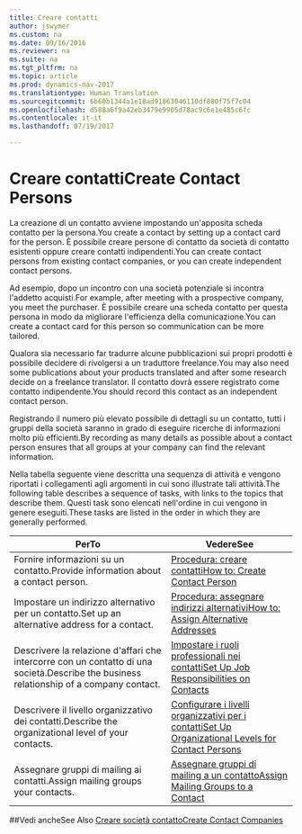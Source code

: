 ```yaml
---
title: Creare contatti
author: jswymer
ms.custom: na
ms.date: 09/16/2016
ms.reviewer: na
ms.suite: na
ms.tgt_pltfrm: na
ms.topic: article
ms.prod: dynamics-nav-2017
ms.translationtype: Human Translation
ms.sourcegitcommit: 6b60b1344a1e18ad91863046110df880f75f7c04
ms.openlocfilehash: d588a6f9a42eb3479e9905d78ac9c6e1e485c6fc
ms.contentlocale: it-it
ms.lasthandoff: 07/19/2017

---
```

# <a name="create-contact-persons"></a><span data-ttu-id="0c84c-102">Creare contatti</span><span class="sxs-lookup"><span data-stu-id="0c84c-102">Create Contact Persons</span></span>
<span data-ttu-id="0c84c-103">La creazione di un contatto avviene impostando un'apposita scheda contatto per la persona.</span><span class="sxs-lookup"><span data-stu-id="0c84c-103">You create a contact by setting up a contact card for the person.</span></span> <span data-ttu-id="0c84c-104">È possibile creare persone di contatto da società di contatto esistenti oppure creare contatti indipendenti.</span><span class="sxs-lookup"><span data-stu-id="0c84c-104">You can create contact persons from existing contact companies, or you can create independent contact persons.</span></span>

<span data-ttu-id="0c84c-105">Ad esempio, dopo un incontro con una società potenziale si incontra l'addetto acquisti.</span><span class="sxs-lookup"><span data-stu-id="0c84c-105">For example, after meeting with a prospective company, you meet the purchaser.</span></span> <span data-ttu-id="0c84c-106">È possibile creare una scheda contatto per questa persona in modo da migliorare l'efficienza della comunicazione.</span><span class="sxs-lookup"><span data-stu-id="0c84c-106">You can create a contact card for this person so communication can be more tailored.</span></span>

<span data-ttu-id="0c84c-107">Qualora sia necessario far tradurre alcune pubblicazioni sui propri prodotti è possibile decidere di rivolgersi a un traduttore freelance.</span><span class="sxs-lookup"><span data-stu-id="0c84c-107">You may also need some publications about your products translated and after some research decide on a freelance translator.</span></span> <span data-ttu-id="0c84c-108">Il contatto dovrà essere registrato come contatto indipendente.</span><span class="sxs-lookup"><span data-stu-id="0c84c-108">You should record this contact as an independent contact person.</span></span>

<span data-ttu-id="0c84c-109">Registrando il numero più elevato possibile di dettagli su un contatto, tutti i gruppi della società saranno in grado di eseguire ricerche di informazioni molto più efficienti.</span><span class="sxs-lookup"><span data-stu-id="0c84c-109">By recording as many details as possible about a contact person ensures that all groups at your company can find the relevant information.</span></span>

<span data-ttu-id="0c84c-110">Nella tabella seguente viene descritta una sequenza di attività e vengono riportati i collegamenti agli argomenti in cui sono illustrate tali attività.</span><span class="sxs-lookup"><span data-stu-id="0c84c-110">The following table describes a sequence of tasks, with links to the topics that describe them.</span></span> <span data-ttu-id="0c84c-111">Questi task sono elencati nell'ordine in cui vengono in genere eseguiti.</span><span class="sxs-lookup"><span data-stu-id="0c84c-111">These tasks are listed in the order in which they are generally performed.</span></span>

|<span data-ttu-id="0c84c-112">Per</span><span class="sxs-lookup"><span data-stu-id="0c84c-112">To</span></span> |<span data-ttu-id="0c84c-113">Vedere</span><span class="sxs-lookup"><span data-stu-id="0c84c-113">See</span></span> |
|---|----|
|<span data-ttu-id="0c84c-114">Fornire informazioni su un contatto.</span><span class="sxs-lookup"><span data-stu-id="0c84c-114">Provide information about a contact person.</span></span>|[<span data-ttu-id="0c84c-115">Procedura: creare contatti</span><span class="sxs-lookup"><span data-stu-id="0c84c-115">How to: Create Contact Person</span></span>](marketing-how-create-contact-persons.md)|
|<span data-ttu-id="0c84c-116">Impostare un indirizzo alternativo per un contatto.</span><span class="sxs-lookup"><span data-stu-id="0c84c-116">Set up an alternative address for a contact.</span></span>|[<span data-ttu-id="0c84c-117">Procedura: assegnare indirizzi alternativi</span><span class="sxs-lookup"><span data-stu-id="0c84c-117">How to: Assign Alternative Addresses</span></span>](marketing-how-assign-alternative-address.md)|
|<span data-ttu-id="0c84c-118">Descrivere la relazione d'affari che intercorre con un contatto di una società.</span><span class="sxs-lookup"><span data-stu-id="0c84c-118">Describe the business relationship of a company contact.</span></span>|[<span data-ttu-id="0c84c-119">Impostare i ruoli professionali nei contatti</span><span class="sxs-lookup"><span data-stu-id="0c84c-119">Set Up Job Responsibilities on Contacts</span></span>](marketing-job-responsibilities.md)|
|<span data-ttu-id="0c84c-120">Descrivere il livello organizzativo dei contatti.</span><span class="sxs-lookup"><span data-stu-id="0c84c-120">Describe the organizational level of your contacts.</span></span>|[<span data-ttu-id="0c84c-121">Configurare i livelli organizzativi per i contatti</span><span class="sxs-lookup"><span data-stu-id="0c84c-121">Set Up Organizational Levels for Contact Persons</span></span>](marketing-organizational-levels.md)|
|<span data-ttu-id="0c84c-122">Assegnare gruppi di mailing ai contatti.</span><span class="sxs-lookup"><span data-stu-id="0c84c-122">Assign mailing groups your contacts.</span></span>|[<span data-ttu-id="0c84c-123">Assegnare gruppi di mailing a un contatto</span><span class="sxs-lookup"><span data-stu-id="0c84c-123">Assign Mailing Groups to a Contact</span></span>](marketing-mailing-groups.md#assign-mailing-groups-to-a-contact)|

##<a name="see-also"></a><span data-ttu-id="0c84c-124">Vedi anche</span><span class="sxs-lookup"><span data-stu-id="0c84c-124">See Also</span></span>
[<span data-ttu-id="0c84c-125">Creare società contatto</span><span class="sxs-lookup"><span data-stu-id="0c84c-125">Create Contact Companies</span></span>](marketing-create-contact-companies.md)

